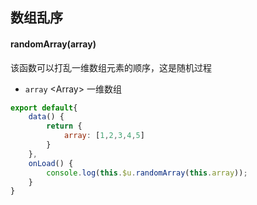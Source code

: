 ## 数组乱序

#### randomArray(array)

该函数可以打乱一维数组元素的顺序，这是随机过程

- `array` <Array\> 一维数组

```js
export default{
	data() {
		return {
			array: [1,2,3,4,5]
		}
	},
	onLoad() {
		console.log(this.$u.randomArray(this.array));
	}
}
```